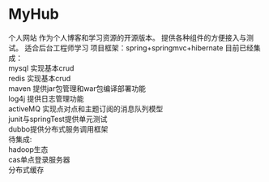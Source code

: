 # MyHub
个人网站
作为个人博客和学习资源的开源版本。
提供各种组件的方便接入与测试。
适合后台工程师学习
项目框架：spring+springmvc+hibernate
目前已经集成：
<br>
mysql 实现基本crud
<br>
redis 实现基本crud
<br>
maven 提供jar包管理和war包编译部署功能
<br>
log4j 提供日志管理功能
<br>
activeMQ 实现点对点和主题订阅的消息队列模型
<br>
junit与springTest提供单元测试
<br>
dubbo提供分布式服务调用框架
<br>
待集成:
<br>
hadoop生态
<br>
cas单点登录服务器
<br>
分布式缓存
<br>

